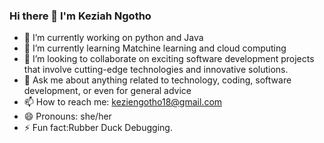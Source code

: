 ### Hi there 👋 I'm  Keziah Ngotho



- 🔭 I’m currently working on python and Java
- 🌱 I’m currently learning Matchine learning and cloud computing
- 👯 I’m looking to collaborate on exciting software development projects that involve cutting-edge technologies and innovative solutions.
- 💬 Ask me about anything related to technology, coding, software development, or even for general advice
- 📫 How to reach me: keziengotho18@gmail.com
- 😄 Pronouns: she/her
- ⚡ Fun fact:Rubber Duck Debugging.

